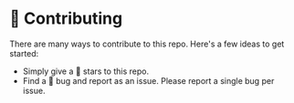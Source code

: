# 🎉 Contributing

There are many ways to contribute to this repo. Here's a few ideas to get started:

- Simply give a 🌟 stars to this repo.
- Find a 🐛 bug and report as an issue. Please report a single bug per issue.